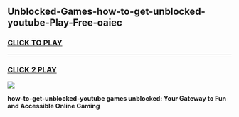 
## Unblocked-Games-how-to-get-unblocked-youtube-Play-Free-oaiec
<h3>
<a href="https://premium76.site?title=how-to-get-unblocked-youtube&ref=18A1">CLICK TO PLAY</a></h3>
<hr>

<h3>
<a href="https://premium76.site?title=how-to-get-unblocked-youtube&ref=18A1">CLICK 2 PLAY</a>
  
</h3>

<a href="https://premium76.site?title=how-to-get-unblocked-youtube&ref=18A1"><img src="https://clearcache.store/games.png"></a>


**how-to-get-unblocked-youtube games unblocked: Your Gateway to Fun and Accessible Online Gaming**
